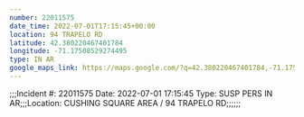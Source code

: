 ```yaml
---
number: 22011575
date_time: 2022-07-01T17:15:45+00:00
location: 94 TRAPELO RD
latitude: 42.380220467401784
longitude: -71.17508529274495
type: IN AR
google_maps_link: https://maps.google.com/?q=42.380220467401784,-71.17508529274495
---
```


;;;Incident #: 22011575   Date: 2022-07-01 17:15:45   Type: SUSP PERS IN AR;;;Location: CUSHING SQUARE AREA / 94 TRAPELO RD;;;;;;
